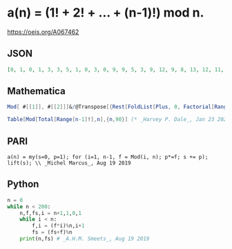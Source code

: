# a\(n\) \= \(1\! \+ 2\! \+ \.\.\. \+ \(n\-1\)\!\) mod n\.
https://oeis.org/A067462
## JSON
```JSON
[0, 1, 0, 1, 3, 3, 5, 1, 0, 3, 0, 9, 9, 5, 3, 9, 12, 9, 8, 13, 12, 11, 20, 9, 13, 9, 9, 5, 16, 3, 1, 25, 0, 29, 33, 9, 4, 27, 9, 33, 3, 33, 15, 33, 18, 43, 17, 9, 47, 13, 12, 9, 12, 9, 33, 33, 27, 45, 27, 33, 21, 1, 54, 25, 48, 33, 64, 29, 66, 33, 67, 9, 54, 41, 63, 65, 33, 9, 19, 73, 63]
```
## Mathematica
```Mathematica
Mod[ #[[1]], #[[2]]]&/@Transpose[{Rest[FoldList[Plus, 0, Factorial[Range[90]]]], Range[90]}]
```
```Mathematica
Table[Mod[Total[Range[n-1]!],n],{n,90}] (* _Harvey P. Dale_, Jan 23 2023 *)
```
## PARI
```PARI
a(n) = my(s=0, p=1); for (i=1, n-1, f = Mod(i, n); p*=f; s += p); lift(s); \\ _Michel Marcus_, Aug 19 2019
```
## Python
```Python
n = 0
while n < 200:
    n,f,fs,i = n+1,1,0,1
    while i < n:
        f,i = (f*i)%n,i+1
        fs = (fs+f)%n
    print(n,fs) # _A.H.M. Smeets_, Aug 19 2019
```
